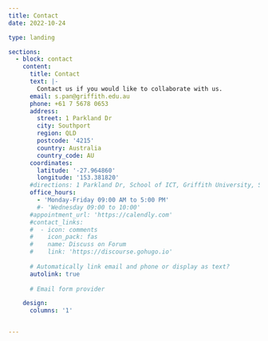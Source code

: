 ```yaml
---
title: Contact
date: 2022-10-24

type: landing

sections:
  - block: contact
    content:
      title: Contact
      text: |-
        Contact us if you would like to collaborate with us.
      email: s.pan@griffith.edu.au
      phone: +61 7 5678 0653
      address:
        street: 1 Parkland Dr
        city: Southport
        region: QLD
        postcode: '4215'
        country: Australia
        country_code: AU
      coordinates:
        latitude: '-27.964860'
        longitude: '153.381820'
      #directions: 1 Parkland Dr, School of ICT, Griffith University, Southport, QLD 4125, Australia
      office_hours:
        - 'Monday-Friday 09:00 AM to 5:00 PM'
        #- 'Wednesday 09:00 to 10:00'
      #appointment_url: 'https://calendly.com'
      #contact_links:
      #  - icon: comments
      #    icon_pack: fas
      #    name: Discuss on Forum
      #    link: 'https://discourse.gohugo.io'
    
      # Automatically link email and phone or display as text?
      autolink: true
    
      # Email form provider

    design:
      columns: '1'


---
```

